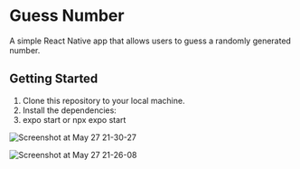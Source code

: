 # Guess Number

A simple React Native app that allows users to guess a randomly generated number.

## Getting Started

1. Clone this repository to your local machine.
2. Install the dependencies:
3. expo start or npx expo start

![Screenshot at May 27 21-30-27](https://github.com/Ehab97/Guess-Numbers-Game/assets/28493731/238cf1ff-85f1-4506-96c0-8a94249051e5)

![Screenshot at May 27 21-26-08](https://github.com/Ehab97/Guess-Numbers-Game/assets/28493731/40c676c5-a165-468e-833e-b886d88f3234)
